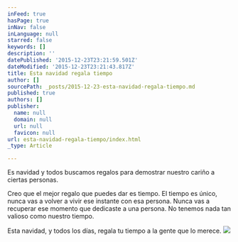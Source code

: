```yaml
---
inFeed: true
hasPage: true
inNav: false
inLanguage: null
starred: false
keywords: []
description: ''
datePublished: '2015-12-23T23:21:59.501Z'
dateModified: '2015-12-23T23:21:43.817Z'
title: Esta navidad regala tiempo
author: []
sourcePath: _posts/2015-12-23-esta-navidad-regala-tiempo.md
published: true
authors: []
publisher:
  name: null
  domain: null
  url: null
  favicon: null
url: esta-navidad-regala-tiempo/index.html
_type: Article

---
```

Es navidad y todos buscamos regalos para demostrar nuestro cariño a ciertas personas.

Creo que el mejor regalo que puedes dar es tiempo. El tiempo es único, nunca vas a volver a vivir ese instante con esa persona. Nunca vas a recuperar ese momento que dedicaste a una persona. No tenemos nada tan valioso como nuestro tiempo.

Esta navidad, y todos los días, regala tu tiempo a la gente que lo merece.
![](https://the-grid-user-content.s3-us-west-2.amazonaws.com/5114661c-3921-4ce8-b7ef-a9366cda9894.jpg)